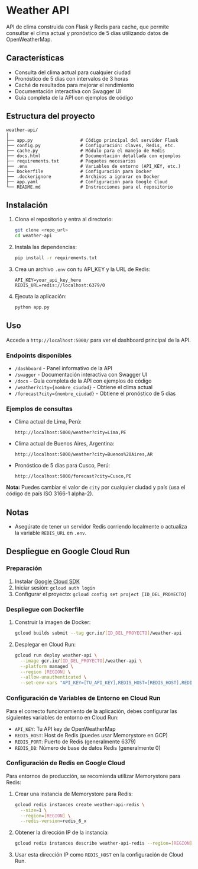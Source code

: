 # Weather API

API de clima construida con Flask y Redis para cache, que permite consultar el clima actual y pronóstico de 5 días utilizando datos de OpenWeatherMap.

## Características

- Consulta del clima actual para cualquier ciudad
- Pronóstico de 5 días con intervalos de 3 horas
- Caché de resultados para mejorar el rendimiento
- Documentación interactiva con Swagger UI
- Guía completa de la API con ejemplos de código

## Estructura del proyecto

```
weather-api/
│
├── app.py                  # Código principal del servidor Flask
├── config.py               # Configuración: claves, Redis, etc.
├── cache.py                # Módulo para el manejo de Redis
├── docs.html               # Documentación detallada con ejemplos
├── requirements.txt        # Paquetes necesarios
├── .env                    # Variables de entorno (API_KEY, etc.)
├── Dockerfile              # Configuración para Docker
├── .dockerignore           # Archivos a ignorar en Docker
├── app.yaml                # Configuración para Google Cloud
└── README.md               # Instrucciones para el repositorio
```

## Instalación

1. Clona el repositorio y entra al directorio:
   ```bash
   git clone <repo_url>
   cd weather-api
   ```
2. Instala las dependencias:
   ```bash
   pip install -r requirements.txt
   ```
3. Crea un archivo `.env` con tu API_KEY y la URL de Redis:
   ```env
   API_KEY=your_api_key_here
   REDIS_URL=redis://localhost:6379/0
   ```
4. Ejecuta la aplicación:
   ```bash
   python app.py
   ```

## Uso

Accede a `http://localhost:5000/` para ver el dashboard principal de la API.

### Endpoints disponibles

- `/dashboard` - Panel informativo de la API
- `/swagger` - Documentación interactiva con Swagger UI
- `/docs` - Guía completa de la API con ejemplos de código
- `/weather?city={nombre_ciudad}` - Obtiene el clima actual
- `/forecast?city={nombre_ciudad}` - Obtiene el pronóstico de 5 días

### Ejemplos de consultas

- Clima actual de Lima, Perú:
  ```
  http://localhost:5000/weather?city=Lima,PE
  ```
- Clima actual de Buenos Aires, Argentina:
  ```
  http://localhost:5000/weather?city=Buenos%20Aires,AR
  ```
- Pronóstico de 5 días para Cusco, Perú:
  ```
  http://localhost:5000/forecast?city=Cusco,PE
  ```

**Nota:** Puedes cambiar el valor de `city` por cualquier ciudad y país (usa el código de país ISO 3166-1 alpha-2).

## Notas
- Asegúrate de tener un servidor Redis corriendo localmente o actualiza la variable `REDIS_URL` en `.env`.

## Despliegue en Google Cloud Run

### Preparación

1. Instalar [Google Cloud SDK](https://cloud.google.com/sdk/docs/install)
2. Iniciar sesión: `gcloud auth login`
3. Configurar el proyecto: `gcloud config set project [ID_DEL_PROYECTO]`

### Despliegue con Dockerfile

1. Construir la imagen de Docker:
   ```bash
   gcloud builds submit --tag gcr.io/[ID_DEL_PROYECTO]/weather-api
   ```

2. Desplegar en Cloud Run:
   ```bash
   gcloud run deploy weather-api \
     --image gcr.io/[ID_DEL_PROYECTO]/weather-api \
     --platform managed \
     --region [REGION] \
     --allow-unauthenticated \
     --set-env-vars "API_KEY=[TU_API_KEY],REDIS_HOST=[REDIS_HOST],REDIS_PORT=[REDIS_PORT],REDIS_DB=0"
   ```

### Configuración de Variables de Entorno en Cloud Run

Para el correcto funcionamiento de la aplicación, debes configurar las siguientes variables de entorno en Cloud Run:

- `API_KEY`: Tu API key de OpenWeatherMap
- `REDIS_HOST`: Host de Redis (puedes usar Memorystore en GCP)
- `REDIS_PORT`: Puerto de Redis (generalmente 6379)
- `REDIS_DB`: Número de base de datos Redis (generalmente 0)

### Configuración de Redis en Google Cloud

Para entornos de producción, se recomienda utilizar Memorystore para Redis:

1. Crear una instancia de Memorystore para Redis:
   ```bash
   gcloud redis instances create weather-api-redis \
     --size=1 \
     --region=[REGION] \
     --redis-version=redis_6_x
   ```

2. Obtener la dirección IP de la instancia:
   ```bash
   gcloud redis instances describe weather-api-redis --region=[REGION]
   ```

3. Usar esta dirección IP como `REDIS_HOST` en la configuración de Cloud Run.